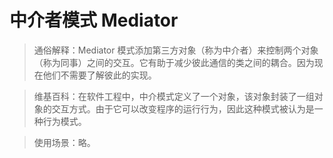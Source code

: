# 中介者模式 Mediator

> 通俗解释：Mediator 模式添加第三方对象（称为中介者）来控制两个对象（称为同事）之间的交互。它有助于减少彼此通信的类之间的耦合。因为现在他们不需要了解彼此的实现。

> 维基百科：在软件工程中，中介模式定义了一个对象，该对象封装了一组对象的交互方式。由于它可以改变程序的运行行为，因此这种模式被认为是一种行为模式。

> 使用场景：略。
